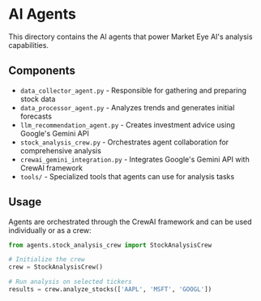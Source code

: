# AI Agents

This directory contains the AI agents that power Market Eye AI's analysis capabilities.

## Components

- `data_collector_agent.py` - Responsible for gathering and preparing stock data
- `data_processor_agent.py` - Analyzes trends and generates initial forecasts
- `llm_recommendation_agent.py` - Creates investment advice using Google's Gemini API
- `stock_analysis_crew.py` - Orchestrates agent collaboration for comprehensive analysis
- `crewai_gemini_integration.py` - Integrates Google's Gemini API with CrewAI framework
- `tools/` - Specialized tools that agents can use for analysis tasks

## Usage

Agents are orchestrated through the CrewAI framework and can be used individually or as a crew:

```python
from agents.stock_analysis_crew import StockAnalysisCrew

# Initialize the crew
crew = StockAnalysisCrew()

# Run analysis on selected tickers
results = crew.analyze_stocks(['AAPL', 'MSFT', 'GOOGL'])
```
